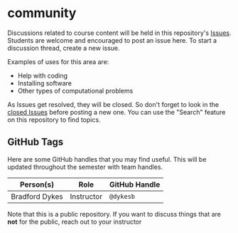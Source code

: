 # community

Discussions related to course content will be held in this repository's [Issues](https://github.com/STA518-Spring20/community/issues).
Students are welcome and encouraged to post an issue here.
To start a discussion thread, create a new issue.

Examples of uses for this area are:

- Help with coding
- Installing software
- Other types of computational problems

As Issues get resolved, they will be closed.
So don't forget to look in the [closed Issues](https://github.com/STA518-Spring20/community/issues?q=is%3Aissue+is%3Aclosed) before posting a new one.
You can use the "Search" feature on this repository to find topics.

## GitHub Tags

Here are some GitHub handles that you may find useful.
This will be updated throughout the semester with team handles.

| Person(s) | Role | GitHub Handle |
|-----------|------|---------------|
|Bradford Dykes | Instructor | `@dykesb` |


Note that this is a public repository.
If you want to discuss things that are **not** for the public, reach out to your instructor

